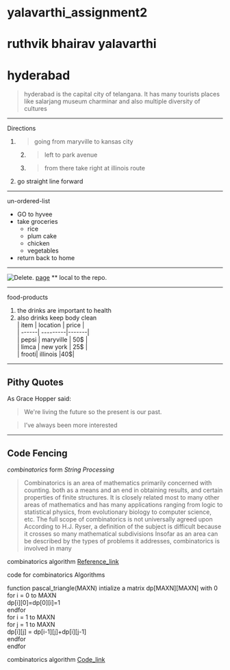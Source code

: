  # yalavarthi_assignment2
 # ruthvik bhairav yalavarthi
 # hyderabad
 > hyderabad is the capital city of telangana. It has many tourists places like salarjang museum
   charminar and also multiple diversity of cultures


 *****
Directions
 1. > going from maryville to kansas city 
       2. > left to park avenue 
       3. > from there take right at illinois route 
4. go straight line forward

******
un-ordered-list
* GO to hyvee
* take groceries
    * rice
    * plum cake
    * chicken 
    * vegetables
 * return back to home   
 ------------------------
![Delete](C:\Users\S545261\Documents\GitHub\assignment2-yalavarthi\sachin.jpg).
 [page](AboutMe.md) ** local to the repo.


 *******
 food-products
 1. the drinks are important to health<br>
 2.  also drinks keep body clean<br>
  | item | location | price |<br>
  | ------| ---------|-------| <br>
  | pepsi |  maryville | 50$ |<br>
  | limca | new york   | 25$ |<br>
  | frooti| illinois   |40$|<br>

*****************

## Pithy Quotes

As Grace Hopper said:

> We're living the future so the present is our past.

> I’ve always been more interested

---
## Code Fencing

*combinatorics* form *String Processing* 
> Combinatorics is an area of mathematics primarily concerned with counting.
> both as a means and an end in obtaining results, and certain properties of finite structures. It is closely related most
> to many other areas of mathematics and has many applications ranging from logic to statistical physics, from evolutionary biology to computer science, etc.
>The full scope of combinatorics is not universally agreed upon According to H.J. Ryser, a definition of the subject is difficult because it crosses so many mathematical subdivisions
> Insofar as an area can be described by the types of problems it addresses, combinatorics is involved in many

combinatorics algorithm [Reference_link](https://en.wikipedia.org/wiki/Combinatorial_optimization)

code for combinatorics Algorithms

function pascal_triangle(MAXN)
    intialize a matrix dp[MAXN][MAXN] with 0<br>
    for i = 0 to MAXN<br>
        dp[i][0]=dp[0][i]=1<br>
    endfor<br>
    for i = 1 to MAXN<br>
        for j = 1 to MAXN<br>
            dp[i][j] = dp[i-1][j]+dp[i][j-1]<br>
        endfor<br>
    endfor


combinatorics algorithm [Code_link](https://www.hackerearth.com/practice/math/combinatorics/basics-of-combinatorics/tutorial/)

